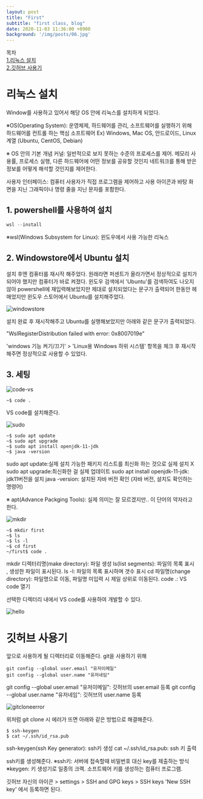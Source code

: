 ```yaml
---
layout: post
title: "First"
subtitle: "first class, blog"
date: 2020-11-03 11:36:00 +0900
background: '/img/posts/06.jpg'
---
```


목차  
[1.리눅스 설치](#리눅스-설치)  
[2.깃허브 사용기](#깃허브-사용기)  


# 리눅스 설치
Window를 사용하고 있어서 해당 OS 안에 리눅스를 설치하게 되었다.

※OS(Operating System): 운영체제, 하드웨어를 관리, 소프트웨어를 실행하기 위해 하드웨어를 컨트롤 하는 핵심 소프트웨어
Ex) Windows, Mac OS, 안드로이드, Linux 계열 (Ubuntu, CentOS, Debian)

※ OS 안의 기본 개념
커널: 일반적으로 보지 못하는 수준의 프로세스를 제어.
메모리 사용률, 프로세스 실행, 다른 하드웨어에 어떤 정보를 공유할 것인지 네트워크를 통해 받은 정보를 어떻게 해석할 것인지를 제어한다.

사용자 인터페이스: 컴퓨터 사용자가 직접 프로그램을 제어하고 사용
아이콘과 바탕 화면을 지닌 그래픽이나 명령 줄을 지닌 문자를 포함한다.

## 1. powershell를 사용하여 설치

``` powershell
wsl --install
```

※wsl(Windows Subsystem for Linux): 윈도우에서 사용 가능한 리눅스

## 2. Windowstore에서 Ubuntu 설치

설치 후엔 컴퓨터를 재시작 해주었다.
원래라면 퍼센트가 올라가면서 정상적으로 설치가 되어야 했지만 컴퓨터가 바로 켜졌다.
윈도우 검색에서 'Ubuntu'를 검색하여도 나오지 않아 powershell에 재입력해보았지만 제대로 설치되었다는 문구가 출력되어 한동안 헤매었지만 윈도우 스토어에서 Ubuntu를 설치해주었다.

![windowstore]({{site.baseurl}}/img/post_first/windowstore.png)

설치 완료 후 재시작해주고 Ubuntu를 실행해보았지만 아래와 같은 문구가 출력되었다.

"WslRegisterDistribution failed with error: 0x8007019e"

'windows 기능 켜기/끄기' > 'Linux용 Windows 하위 시스템' 항목을 체크 후 재시작해주면 정상적으로 사용할 수 있었다.

## 3. 세팅
![code-vs]({{site.baseurl}}/img/post_first/code.png)

```
~$ code .
```

VS code를 설치해준다.

![sudo]({{site.baseurl}}/img/post_first/sudo.png)

```
~$ sudo apt update
~$ sudo apt upgrade
~$ sudo apt install openjdk-11-jdk
~$ java -version
```

sudo apt update:실제 설치 가능한 패키지 리스트를 최신화 하는 것으로 실제 설치 X
sudo apt upgrade:최신화한 걸 실제 업데이트
sudo apt install openjdk-11-jdk: jdk11버전을 설치
java -version: 설치된 자바 버전 확인 (자바 버전, 설치도 확인하는 명령어)

※ apt(Advance Packging Tools): 실제 의미는 잘 모르겠지만.. 이 단어의 약자라고 한다.

![mkdir]({{site.baseurl}}/img/post_first/mkdir.png)

```
~$ mkdir first
~$ ls
~$ ls -l
~$ cd first
~/first$ code .
```

mkdir 디렉터리명(make directory): 파일 생성 
ls(list segments): 파일의 목록 표시 , 생성한 파일이 표시된다.
ls -l: 파일의 목록 표시하며 갯수 표시
cd 파일명(change directory): 파일명으로 이동, 파일명 미입력 시 제일 상위로 이동된다.
code .: VS code 열기

선택한 디렉터리 내에서 VS code를 사용하여 개발할 수 있다.

![hello]({{site.baseurl}}/img/post_first/hello.png)

# 깃허브 사용기

앞으로 사용하게 될 디렉터리로 이동해준다.
git을 사용하기 위해 

```
git config --global user.email "유저이메일"
git config --global user.name "유저네임"
```

git config --global user.email "유저이메일": 깃허브의 user.email 등록
git config --global user.name "유저네임": 깃허브의 user.name 등록

![gitcloneerror]({{site.baseurl}}/img/post_first/gitcloneerror.png)

위처럼 git clone 시 에러가 뜨면 아래와 같은 방법으로 해결해준다.

```
$ ssh-keygen
$ cat ~/.ssh/id_rsa.pub
```

ssh-keygen(ssh Key generator): ssh키 생성
cat ~/.ssh/id_rsa.pub: ssh 키 출력

ssh키를 생성해준다.
※ssh키: 서버에 접속할때 비밀번호 대신 key를 제출하는 방식
※keygen: 키 생성기로 일종의 크랙. 소프트웨어 키를 생성하는 컴퓨터 프로그램.

깃허브 자신의 아이콘 > settings > SSH and GPG keys > SSH keys 'New SSH key' 에서 등록하면 된다.